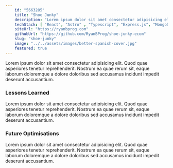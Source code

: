 ```yaml
---
    id: "5663285"
    title: "Shoe Junky"
    description: "Lorem ipsum dolor sit amet consectetur adipisicing elit. Quae dolorem doloribus cupiditate sint iste quam debitis sequi? Fuga, similique quos?"
    techStack: [ "React", "Astro" , "Typescript", "Express.js", "MongoDB", "CSS" ]
    siteUrl: "https://ryanbprog.com"
    githubUrl: "https://github.com/RyanBProg/shoe-junky-ecom"
    slug: "shoe-junky"
    image: "../../assets/images/better-spanish-cover.jpg"
    featured: true
---
```


Lorem ipsum dolor sit amet consectetur adipisicing elit. Quod quae asperiores tenetur reprehenderit. Nostrum ea quae rerum sit, eaque laborum doloremque a dolore doloribus sed accusamus incidunt impedit deserunt accusantium.

### Lessons Learned

Lorem ipsum dolor sit amet consectetur adipisicing elit. Quod quae asperiores tenetur reprehenderit. Nostrum ea quae rerum sit, eaque laborum doloremque a dolore doloribus sed accusamus incidunt impedit deserunt accusantium.

### Future Optimisations

Lorem ipsum dolor sit amet consectetur adipisicing elit. Quod quae asperiores tenetur reprehenderit. Nostrum ea quae rerum sit, eaque laborum doloremque a dolore doloribus sed accusamus incidunt impedit deserunt accusantium.
